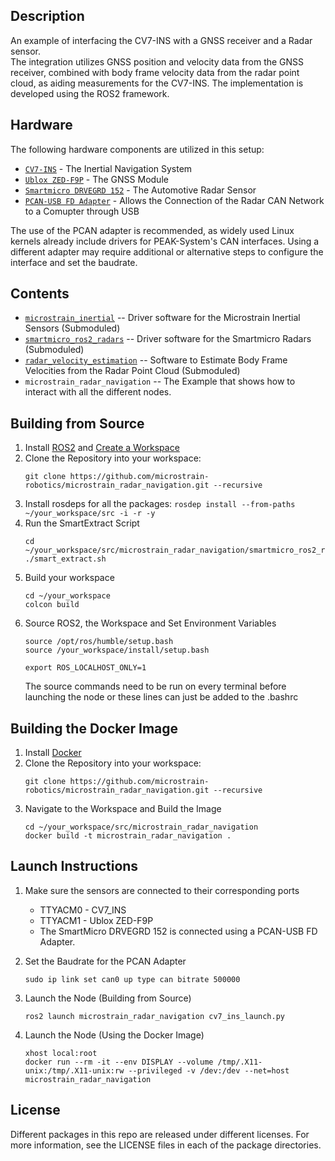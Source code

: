 ## Description
An example of interfacing the CV7-INS with a GNSS receiver and a Radar sensor. <br />
The integration utilizes GNSS position and velocity data from the GNSS receiver, combined with body frame velocity data from the radar point cloud, as aiding measurements for the CV7-INS. The implementation is developed using the ROS2 framework.

## Hardware
The following hardware components are utilized in this setup:
 * [`CV7-INS`](https://www.microstrain.com/inertial-sensors/3dm-cv7-ins) - The Inertial Navigation System
 * [`Ublox ZED-F9P`](https://www.u-blox.com/en/product/zed-f9p-module) - The GNSS Module
 * [`Smartmicro DRVEGRD 152`](https://www.smartmicro.com/automotive-radar/drvegrd-line) - The Automotive Radar Sensor
 * [`PCAN-USB FD Adapter`](https://www.peak-system.com/PCAN-USB-FD.365.0.html?&L=1) - Allows the Connection of the Radar CAN Network to a Comupter through USB <br />
 
The use of the PCAN adapter is recommended, as widely used Linux kernels already include drivers for PEAK-System's CAN interfaces. Using a different adapter may require additional or alternative steps to configure the interface and set the baudrate.


## Contents
  * [`microstrain_inertial`](https://github.com/LORD-MicroStrain/microstrain_inertial) -- Driver software for the Microstrain Inertial Sensors (Submoduled) <br />
  * [`smartmicro_ros2_radars`](https://github.com/smartmicro/smartmicro_ros2_radars/tree/master) -- Driver software for the Smartmicro Radars (Submoduled) <br />
  * [`radar_velocity_estimation`](https://github.com/microstrain-robotics/radar_velocity_estimation) -- Software to Estimate Body Frame Velocities from the Radar Point Cloud (Submoduled) <br />
  * `microstrain_radar_navigation` -- The Example that shows how to interact with all the different nodes.

## Building from Source
1. Install [ROS2](https://docs.ros.org/en/humble/Installation.html) and [Create a Workspace](https://docs.ros.org/en/humble/Tutorials/Beginner-Client-Libraries/Creating-A-Workspace/Creating-A-Workspace.html)
2. Clone the Repository into your workspace:
   ```
   git clone https://github.com/microstrain-robotics/microstrain_radar_navigation.git --recursive
   ```
3. Install rosdeps for all the packages: `rosdep install --from-paths ~/your_workspace/src -i -r -y`
4. Run the SmartExtract Script
   ```
   cd ~/your_workspace/src/microstrain_radar_navigation/smartmicro_ros2_radars/
   ./smart_extract.sh
   ```
5. Build your workspace
   ```
   cd ~/your_workspace
   colcon build
   ```
6. Source ROS2, the Workspace and Set Environment Variables
   ```
   source /opt/ros/humble/setup.bash
   source /your_workspace/install/setup.bash

   export ROS_LOCALHOST_ONLY=1
   ```
   The source commands need to be run on every terminal before launching the node or these lines can just be added to the .bashrc

## Building the Docker Image
1. Install [Docker](https://docs.docker.com/engine/install/ubuntu/)
2. Clone the Repository into your workspace:
   ```
   git clone https://github.com/microstrain-robotics/microstrain_radar_navigation.git --recursive
   ```
2. Navigate to the Workspace and Build the Image
   ```
   cd ~/your_workspace/src/microstrain_radar_navigation
   docker build -t microstrain_radar_navigation .
   ```
   
## Launch Instructions
1. Make sure the sensors are connected to their corresponding ports
   * TTYACM0 - CV7_INS 
   * TTYACM1 - Ublox ZED-F9P <br />
   * The SmartMicro DRVEGRD 152 is connected using a PCAN-USB FD Adapter.

2. Set the Baudrate for the PCAN Adapter
    ```
    sudo ip link set can0 up type can bitrate 500000
    ```
3. Launch the Node (Building from Source)
   ```
   ros2 launch microstrain_radar_navigation cv7_ins_launch.py
   ```
4. Launch the Node (Using the Docker Image)
   ```
   xhost local:root
   docker run --rm -it --env DISPLAY --volume /tmp/.X11-unix:/tmp/.X11-unix:rw --privileged -v /dev:/dev --net=host microstrain_radar_navigation
   ```
   
## License
Different packages in this repo are released under different licenses. For more information, see the LICENSE files in each of the package directories.



